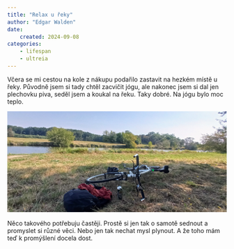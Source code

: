 ```yaml
---
title: "Relax u řeky"
author: "Edgar Walden"
date: 
    created: 2024-09-08
categories: 
    - lifespan
    - ultreia
---
```


Včera se mi cestou na kole z nákupu podařilo zastavit na hezkém místě u řeky. Původně jsem si tady chtěl zacvičit jógu, ale nakonec jsem si dal jen plechovku piva, seděl jsem a koukal na řeku.<!-- more --> Taky dobré. Na jógu bylo moc teplo.

![Morava u Kojetína](../img/reka-na-podzim.jpg)

Něco takového potřebuju častěji. Prostě si jen tak o samotě sednout a promyslet si různé věci. Nebo jen tak nechat mysl plynout. A že toho mám teď k promýšlení docela dost.  